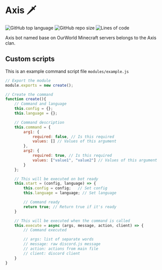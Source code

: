 # Axis 🗡️

![GitHub top language](https://img.shields.io/github/languages/top/FalloutStudios/Axis)
![GitHub repo size](https://img.shields.io/github/repo-size/FalloutStudios/Axis)
![Lines of code](https://img.shields.io/tokei/lines/github/FalloutStudios/Axis)

Axis bot named base on OurWorld Minecraft servers belongs to the Axis clan.

## Custom scripts

This is an example command script file `modules/example.js`

```js
// Export the module
module.exports = new create();

// Create the command
function create(){
    // Command and language
    this.config = {};
    this.language = {};

    // Command description
    this.command = {
        arg1: {
            required: false, // Is this required
            values: [] // Values of this argument 
        },
        arg2: {
            required: true, // Is this required
            values: ["value1", "value2"] // Values of this argument
        }
    };

    // This will be executed on bot ready
    this.start = (config, language) => {
        this.config = config;   // Set config
        this.language = language; // Set language

        // Command ready
        return true; // Return true if it's ready
    }

    // This will be executed when the command is called
    this.execute = async (args, message, action, client) => {
        // Command executed

        // args: list of separate words
        // message: raw discord.js message
        // action: actions from main file
        // client: discord client
    }
}
```
